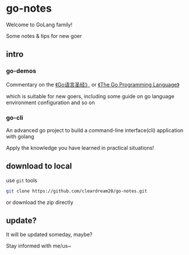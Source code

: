 # go-notes

Welcome to GoLang family!

Some notes &amp; tips for new goer 

## intro
### go-demos
Commentary on the [《Go语言圣经》](https://golang-china.github.io/gopl-zh/) or [《The Go Programming Language》](https://www.gopl.io/)

which is suitable for new goers, including some guide on go language environment configuration and so on

### go-cli
An advanced go project to build a command-line interface(cli) application with golang

Apply the knowledge you have learned in practical situations!

## download to local
use `git` tools
```sh
git clone https://github.com/cleardream20/go-notes.git
```

or download the zip directly

## update?
It will be updated someday, maybe?

Stay informed with me/us~
